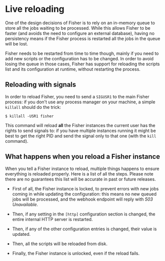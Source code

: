 # Live reloading

One of the design decisions of Fisher is to rely on an in-memory queue to store
all the jobs waiting to be processed. While this allows Fisher to be faster
(and avoids the need to configure an external database), having no persistency
means if the Fisher process is restarted all the jobs in the queue will be
lost.

Fisher needs to be restarted from time to time though, mainly if you need to
add new scripts or the configuration has to be changed. In order to avoid
losing the queue in those cases, Fisher has support for reloading the scripts
list and its configuration at runtime, without restarting the process.

## Reloading with signals

In order to reload Fisher, you need to send a `SIGUSR1` to the main Fisher
process: if you don't use any process manager on your machine, a simple
`killall` should do the trick:

```
$ killall -USR1 fisher
```

This command will reload **all** the Fisher instances the current user has the
rights to send signals to: if you have multiple instances running it might be
best to get the right PID and send the signal only to that one (with the `kill`
command).

## What happens when you reload a Fisher instance

When you tell a Fisher instance to reload, multiple things happens to ensure
everything is reloaded properly. Here is a list of all the steps. Please note
there are no guarantees this list will be accurate in past or future releases.

* First of all, the Fisher instance is locked, to prevent errors with new jobs
  coming in while updating the configuration: this means no new queued jobs
  will be processed, and the webhook endpoint will reply with *503 Unavailable*.

* Then, if any setting in the `[http]` configuration section is changed, the
  entire internal HTTP server is restarted.

* Then, if any of the other configuration entries is changed, their value is
  updated.

* Then, all the scripts will be reloaded from disk.

* Finally, the Fisher instance is unlocked, even if the reload fails.
